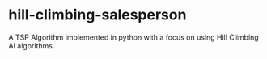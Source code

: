 # hill-climbing-salesperson
A TSP Algorithm implemented in python with a focus on using Hill Climbing AI algorithms.
